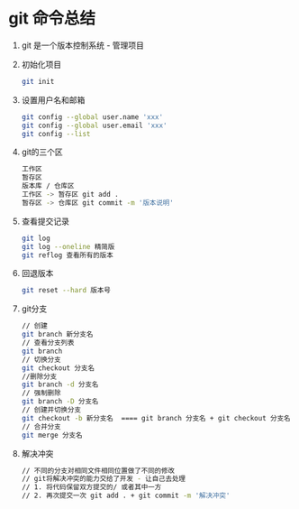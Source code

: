 # git 命令总结

1. git 是一个版本控制系统 - 管理项目

2. 初始化项目

   ```bash
   git init 
   ```

3. 设置用户名和邮箱

   ```bash
   git config --global user.name 'xxx'
   git config --global user.email 'xxx'
   git config --list
   ```

4. git的三个区

   ```bash
   工作区
   暂存区
   版本库 / 仓库区 
   工作区 -> 暂存区 git add . 
   暂存区 -> 仓库区 git commit -m '版本说明'
   ```

5. 查看提交记录

   ```bash
   git log 
   git log --oneline 精简版
   git reflog 查看所有的版本
   ```

6. 回退版本

   ```bash
   git reset --hard 版本号
   ```

7. git分支 

   ```bash
   // 创建
   git branch 新分支名
   // 查看分支列表
   git branch
   // 切换分支
   git checkout 分支名
   //删除分支
   git branch -d 分支名
   // 强制删除
   git branch -D 分支名
   // 创建并切换分支
   git checkout -b 新分支名  ==== git branch 分支名 + git checkout 分支名
   // 合并分支
   git merge 分支名 
   ```

8. 解决冲突 

   ```bash
   // 不同的分支对相同文件相同位置做了不同的修改
   // git将解决冲突的能力交给了开发 - 让自己去处理
   // 1. 将代码保留双方提交的/ 或者其中一方 
   // 2. 再次提交一次 git add . + git commit -m '解决冲突'
   ```

   